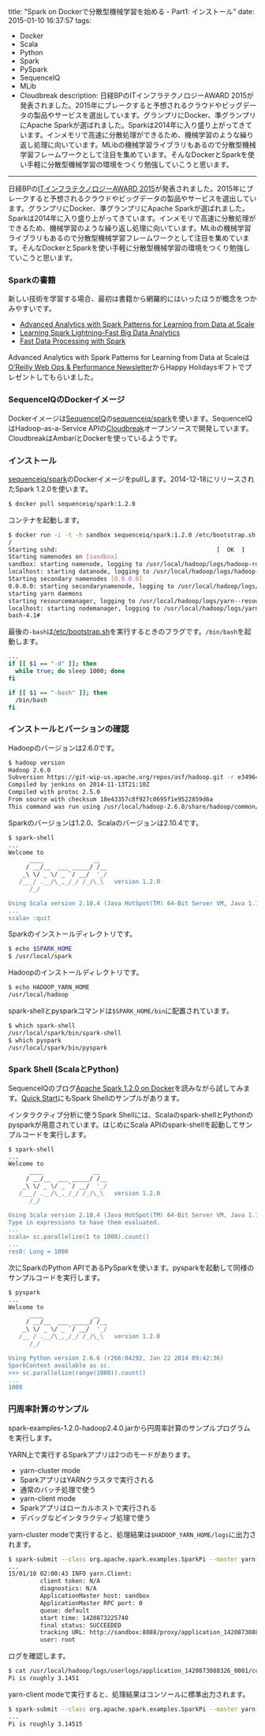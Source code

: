 title: "Spark on Dockerで分散型機械学習を始める - Part1: インストール"
date: 2015-01-10 16:37:57
tags:
 - Docker
 - Scala
 - Python
 - Spark
 - PySpark
 - SequenceIQ
 - MLib
 - Cloudbreak
description: 日経BPのITインフラテクノロジーAWARD 2015が発表されました。2015年にブレークすると予想されるクラウドやビッグデータの製品やサービスを選出しています。グランプリにDocker、準グランプリにApache Sparkが選ばれました。Sparkは2014年に入り盛り上がってきています。インメモリで高速に分散処理ができるため、機械学習のような繰り返し処理に向いています。MLibの機械学習ライブラリもあるので分散型機械学習フレームワークとして注目を集めています。そんなDockerとSparkを使い手軽に分散型機械学習の環境をつくり勉強していこうと思います。
---


日経BPの[ITインフラテクノロジーAWARD 2015](http://corporate.nikkeibp.co.jp/information/newsrelease/newsrelease20141224.shtml)が発表されました。2015年にブレークすると予想されるクラウドやビッグデータの製品やサービスを選出しています。グランプリにDocker、準グランプリにApache Sparkが選ばれました。Sparkは2014年に入り盛り上がってきています。インメモリで高速に分散処理ができるため、機械学習のような繰り返し処理に向いています。MLibの機械学習ライブラリもあるので分散型機械学習フレームワークとして注目を集めています。そんなDockerとSparkを使い手軽に分散型機械学習の環境をつくり勉強していこうと思います。

<!-- more -->


### Sparkの書籍

新しい技術を学習する場合、最初は書籍から網羅的にはいったほうが概念をつかみやすいです。

* [Advanced Analytics with Spark Patterns for Learning from Data at Scale](http://shop.oreilly.com/product/0636920035091.do)
* [Learning Spark Lightning-Fast Big Data Analytics](http://shop.oreilly.com/product/0636920028512.do)
* [Fast Data Processing with Spark](https://www.packtpub.com/big-data-and-business-intelligence/fast-data-processing-spark)

Advanced Analytics with Spark Patterns for Learning from Data at Scaleは[O’Reilly Web Ops & Performance Newsletter](http://radar.oreilly.com/webops-perf)からHappy Holidaysギフトでプレゼントしてもらいました。

### SequenceIQのDockerイメージ

Dockerイメージは[SequenceIQ](http://sequenceiq.com/)の[sequenceiq/spark](https://registry.hub.docker.com/u/sequenceiq/spark/)を使います。SequenceIQはHadoop-as-a-Service APIの[Cloudbreak](https://github.com/sequenceiq/cloudbreak)オープンソースで開発しています。CloudbreakはAmbariとDockerを使っているようです。

### インストール

[sequenceiq/spark](https://registry.hub.docker.com/u/sequenceiq/spark/)のDockerイメージをpullします。2014-12-18にリリースされたSpark 1.2.0を使います。

``` bash
$ docker pull sequenceiq/spark:1.2.0
```

コンテナを起動します。

``` bash
$ docker run -i -t -h sandbox sequenceiq/spark:1.2.0 /etc/bootstrap.sh -bash
/
Starting sshd:                                             [  OK  ]
Starting namenodes on [sandbox]
sandbox: starting namenode, logging to /usr/local/hadoop/logs/hadoop-root-namenode-sandbox.out
localhost: starting datanode, logging to /usr/local/hadoop/logs/hadoop-root-datanode-sandbox.out
Starting secondary namenodes [0.0.0.0]
0.0.0.0: starting secondarynamenode, logging to /usr/local/hadoop/logs/hadoop-root-secondarynamenode-sandbox.out
starting yarn daemons
starting resourcemanager, logging to /usr/local/hadoop/logs/yarn--resourcemanager-sandbox.out
localhost: starting nodemanager, logging to /usr/local/hadoop/logs/yarn-root-nodemanager-sandbox.out
bash-4.1#
```

最後の`-bash`は[/etc/bootstrap.sh](https://github.com/sequenceiq/hadoop-docker/blob/master/bootstrap.sh
)を実行するときのフラグです。`/bin/bash`を起動します。

``` bash bootstrap.sh
...
if [[ $1 == "-d" ]]; then
  while true; do sleep 1000; done
fi

if [[ $1 == "-bash" ]]; then
  /bin/bash
fi
```

### インストールとバーションの確認

Hadoopのバージョンは2.6.0です。

``` bash
$ hadoop version
Hadoop 2.6.0
Subversion https://git-wip-us.apache.org/repos/asf/hadoop.git -r e3496499ecb8d220fba99dc5ed4c99c8f9e33bb1
Compiled by jenkins on 2014-11-13T21:10Z
Compiled with protoc 2.5.0
From source with checksum 18e43357c8f927c0695f1e9522859d6a
This command was run using /usr/local/hadoop-2.6.0/share/hadoop/common/hadoop-common-2.6.0.jar
```

Sparkのバージョンは1.2.0、Scalaのバージョンは2.10.4です。

``` bash
$ spark-shell
...
Welcome to
      ____              __
     / __/__  ___ _____/ /__
    _\ \/ _ \/ _ `/ __/  '_/
   /___/ .__/\_,_/_/ /_/\_\   version 1.2.0
      /_/

Using Scala version 2.10.4 (Java HotSpot(TM) 64-Bit Server VM, Java 1.7.0_51)
...
scala> :quit
```

Sparkのインストールディレクトリです。

``` bash
$ echo $SPARK_HOME
$ /usr/local/spark
```

Hadoopのインストールディレクトリです。

``` bash
$ echo HADOOP_YARN_HOME
/usr/local/hadoop
```

spark-shellとpysparkコマンドは`$SPARK_HOME/bin`に配置されています。

``` bash
$ which spark-shell
/usr/local/spark/bin/spark-shell
$ which pyspark
/usr/local/spark/bin/pyspark
```

### Spark Shell (ScalaとPython)

SequenceIQのブログ[Apache Spark 1.2.0 on Docker](http://blog.sequenceiq.com/blog/2015/01/09/spark-1-2-0-docker/)を読みながら試してみます。[Quick Start](https://spark.apache.org/docs/1.2.0/quick-start.html)にもSpark Shellのサンプルがあります。

インタラクティブ分析に使うSpark Shellには、Scalaのspark-shellとPythonのpysparkが用意されています。はじめにScala APIのspark-shellを起動してサンプルコードを実行します。

``` bash
$ spark-shell
...
Welcome to
      ____              __
     / __/__  ___ _____/ /__
    _\ \/ _ \/ _ `/ __/  '_/
   /___/ .__/\_,_/_/ /_/\_\   version 1.2.0
      /_/

Using Scala version 2.10.4 (Java HotSpot(TM) 64-Bit Server VM, Java 1.7.0_51)
Type in expressions to have them evaluated.
...
scala> sc.parallelize(1 to 1000).count()
...
res0: Long = 1000
```

次にSparkのPython APIであるPySparkを使います。pysparkを起動して同様のサンプルコードを実行します。

``` bash
$ pyspark
...
Welcome to
      ____              __
     / __/__  ___ _____/ /__
    _\ \/ _ \/ _ `/ __/  '_/
   /__ / .__/\_,_/_/ /_/\_\   version 1.2.0
      /_/

Using Python version 2.6.6 (r266:84292, Jan 22 2014 09:42:36)
SparkContext available as sc.
>>> sc.parallelize(range(1000)).count()
...
1000
``` 


### 円周率計算のサンプル

spark-examples-1.2.0-hadoop2.4.0.jarから円周率計算のサンプルプログラムを実行します。

YARN上で実行するSparkアプリは2つのモードがあります。

* yarn-cluster mode
 * SparkアプリはYARNクラスタで実行される
 * 通常のバッチ処理で使う
* yarn-client mode
 * Sparkアプリはローカルホストで実行される
 * デバッグなどインタラクティブ処理で使う

yarn-cluster modeで実行すると、処理結果は`$HADOOP_YARN_HOME/logs`に出力されます。

``` bash
$ spark-submit --class org.apache.spark.examples.SparkPi --master yarn-cluster --driver-memory 1g --executor-memory 1g --executor-cores 1 $SPARK_HOME/lib/spark-examples-1.2.0-hadoop2.4.0.jar
...
15/01/10 02:00:43 INFO yarn.Client:
         client token: N/A
         diagnostics: N/A
         ApplicationMaster host: sandbox
         ApplicationMaster RPC port: 0
         queue: default
         start time: 1420873225740
         final status: SUCCEEDED
         tracking URL: http://sandbox:8088/proxy/application_1420873088326_0001/A
         user: root
```

ログを確認します。

``` bash
$ cat /usr/local/hadoop/logs/userlogs/application_1420873088326_0001/container_1420873088326_0001_01_000001/stdout
Pi is roughly 3.1451
```

yarn-client modeで実行すると、処理結果はコンソールに標準出力されます。

``` bash
$ spark-submit --class org.apache.spark.examples.SparkPi --master yarn-client --driver-memory 1g --executor-memory 1g --executor-cores 1 $SPARK_HOME/lib/spark-examples-1.2.0-hadoop2.4.0.jar
...
Pi is roughly 3.14515
```
